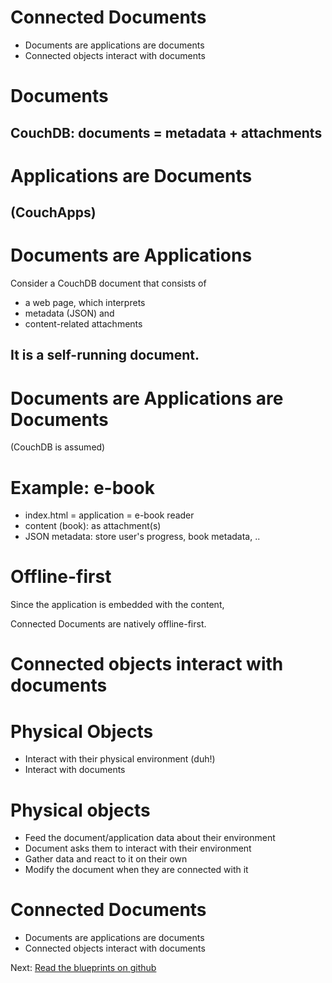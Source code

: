 Connected Documents
===================

- Documents are applications are documents
- Connected objects interact with documents

Documents
=========

CouchDB: documents = metadata + attachments
---

Applications are Documents
==========================

(CouchApps)
-----------

Documents are Applications
==========================

Consider a CouchDB document that consists of

- a web page, which interprets
- metadata (JSON) and
- content-related attachments

It is a self-running document.
-----------------------------

Documents are Applications are Documents
========================================

(CouchDB is assumed)

Example: e-book
===============

- index.html = application = e-book reader
- content (book): as attachment(s)
- JSON metadata: store user's progress, book metadata, ..

Offline-first
=============

Since the application is embedded with the content,

Connected Documents are natively offline-first.

Connected objects interact with documents
=========================================

Physical Objects
================

- Interact with their physical environment (duh!)
- Interact with documents

Physical objects
================

- Feed the document/application data about their environment
- Document asks them to interact with their environment
- Gather data and react to it on their own
- Modify the document when they are connected with it

Connected Documents
===================

- Documents are applications are documents
- Connected objects interact with documents

Next: [Read the blueprints on github](http://github.com/shimaore/connected-documents)
